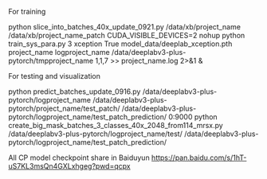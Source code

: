 For training

python slice_into_batches_40x_update_0921.py /data/xb/project_name /data/xb/project_name_patch
CUDA_VISIBLE_DEVICES=2 nohup python train_sys_para.py 3 xception True model_data/deeplab_xception.pth project_name logproject_name /data/deeplabv3-plus-pytorch/tmpproject_name 1,1,7 >> project_name.log 2>&1 &

For testing and visualization

python predict_batches_update_0916.py /data/deeplabv3-plus-pytorch/logproject_name /data/deeplabv3-plus-pytorch/project_name/test_patch/  /data/deeplabv3-plus-pytorch/logproject_name/test_patch_prediction/  0:9000
python create_big_mask_batches_3_classes_40x_2048_from114_mrsx.py /data/deeplabv3-plus-pytorch/logproject_name/test/  /data/deeplabv3-plus-pytorch/logproject_name/test_patch_prediction/

All CP model checkpoint share in Baiduyun https://pan.baidu.com/s/1hT-uS7KL3msQn4GXLxhgeg?pwd=qcpx 
